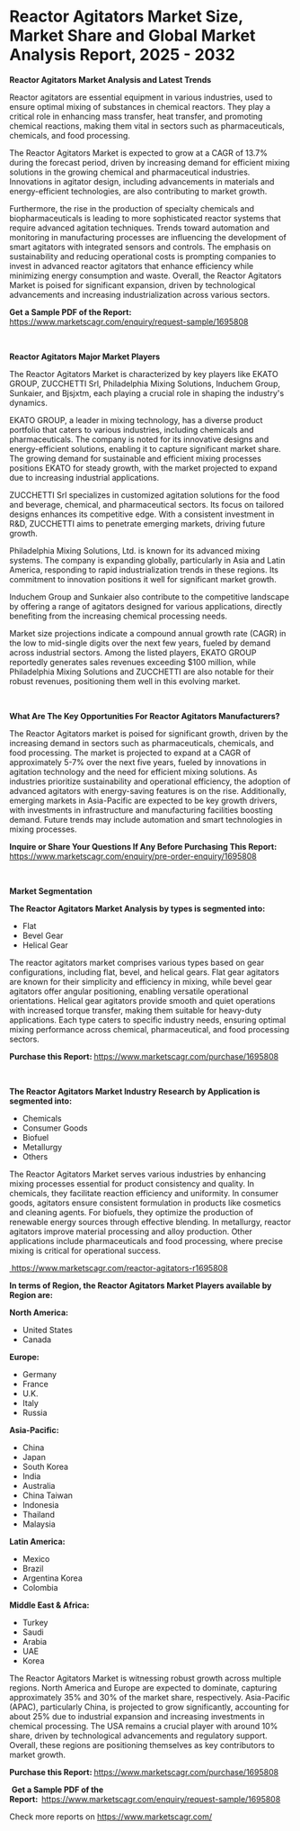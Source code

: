 <p><h1>Reactor Agitators Market Size, Market Share and Global Market Analysis Report, 2025 - 2032</h1></p><p><strong>Reactor Agitators Market Analysis and Latest Trends</strong></p>
<p><p>Reactor agitators are essential equipment in various industries, used to ensure optimal mixing of substances in chemical reactors. They play a critical role in enhancing mass transfer, heat transfer, and promoting chemical reactions, making them vital in sectors such as pharmaceuticals, chemicals, and food processing.</p><p>The Reactor Agitators Market is expected to grow at a CAGR of 13.7% during the forecast period, driven by increasing demand for efficient mixing solutions in the growing chemical and pharmaceutical industries. Innovations in agitator design, including advancements in materials and energy-efficient technologies, are also contributing to market growth. </p><p>Furthermore, the rise in the production of specialty chemicals and biopharmaceuticals is leading to more sophisticated reactor systems that require advanced agitation techniques. Trends toward automation and monitoring in manufacturing processes are influencing the development of smart agitators with integrated sensors and controls. The emphasis on sustainability and reducing operational costs is prompting companies to invest in advanced reactor agitators that enhance efficiency while minimizing energy consumption and waste. Overall, the Reactor Agitators Market is poised for significant expansion, driven by technological advancements and increasing industrialization across various sectors.</p></p>
<p><strong>Get a Sample PDF of the Report:&nbsp;</strong> <a href="https://www.marketscagr.com/enquiry/request-sample/1695808?utm_campaign=1126&utm_medium=2&utm_source=Github&utm_content=ia&utm_term=08012025&utm_id=reactor-agitators">https://www.marketscagr.com/enquiry/request-sample/1695808</a></p>
<p>&nbsp;</p>
<p><strong>Reactor Agitators Major Market Players</strong></p>
<p><p>The Reactor Agitators Market is characterized by key players like EKATO GROUP, ZUCCHETTI Srl, Philadelphia Mixing Solutions, Induchem Group, Sunkaier, and Bjsjxtm, each playing a crucial role in shaping the industry's dynamics.</p><p>EKATO GROUP, a leader in mixing technology, has a diverse product portfolio that caters to various industries, including chemicals and pharmaceuticals. The company is noted for its innovative designs and energy-efficient solutions, enabling it to capture significant market share. The growing demand for sustainable and efficient mixing processes positions EKATO for steady growth, with the market projected to expand due to increasing industrial applications.</p><p>ZUCCHETTI Srl specializes in customized agitation solutions for the food and beverage, chemical, and pharmaceutical sectors. Its focus on tailored designs enhances its competitive edge. With a consistent investment in R&D, ZUCCHETTI aims to penetrate emerging markets, driving future growth.</p><p>Philadelphia Mixing Solutions, Ltd. is known for its advanced mixing systems. The company is expanding globally, particularly in Asia and Latin America, responding to rapid industrialization trends in these regions. Its commitment to innovation positions it well for significant market growth.</p><p>Induchem Group and Sunkaier also contribute to the competitive landscape by offering a range of agitators designed for various applications, directly benefiting from the increasing chemical processing needs.</p><p>Market size projections indicate a compound annual growth rate (CAGR) in the low to mid-single digits over the next few years, fueled by demand across industrial sectors. Among the listed players, EKATO GROUP reportedly generates sales revenues exceeding $100 million, while Philadelphia Mixing Solutions and ZUCCHETTI are also notable for their robust revenues, positioning them well in this evolving market.</p></p>
<p>&nbsp;</p>
<p><strong>What Are The Key Opportunities For Reactor Agitators Manufacturers?</strong></p>
<p><p>The Reactor Agitators market is poised for significant growth, driven by the increasing demand in sectors such as pharmaceuticals, chemicals, and food processing. The market is projected to expand at a CAGR of approximately 5-7% over the next five years, fueled by innovations in agitation technology and the need for efficient mixing solutions. As industries prioritize sustainability and operational efficiency, the adoption of advanced agitators with energy-saving features is on the rise. Additionally, emerging markets in Asia-Pacific are expected to be key growth drivers, with investments in infrastructure and manufacturing facilities boosting demand. Future trends may include automation and smart technologies in mixing processes.</p></p>
<p><strong>Inquire or Share Your Questions If Any Before Purchasing This Report:</strong> <a href="https://www.marketscagr.com/enquiry/pre-order-enquiry/1695808?utm_campaign=1126&utm_medium=2&utm_source=Github&utm_content=ia&utm_term=08012025&utm_id=reactor-agitators">https://www.marketscagr.com/enquiry/pre-order-enquiry/1695808</a></p>
<p>&nbsp;</p>
<p><strong>Market Segmentation</strong></p>
<p><strong>The Reactor Agitators Market Analysis by types is segmented into:</strong></p>
<p><ul><li>Flat</li><li>Bevel Gear</li><li>Helical Gear</li></ul></p>
<p><p>The reactor agitators market comprises various types based on gear configurations, including flat, bevel, and helical gears. Flat gear agitators are known for their simplicity and efficiency in mixing, while bevel gear agitators offer angular positioning, enabling versatile operational orientations. Helical gear agitators provide smooth and quiet operations with increased torque transfer, making them suitable for heavy-duty applications. Each type caters to specific industry needs, ensuring optimal mixing performance across chemical, pharmaceutical, and food processing sectors.</p></p>
<p><strong>Purchase this Report:&nbsp;</strong><a href="https://www.marketscagr.com/purchase/1695808?utm_campaign=1126&utm_medium=2&utm_source=Github&utm_content=ia&utm_term=08012025&utm_id=reactor-agitators">https://www.marketscagr.com/purchase/1695808</a></p>
<p>&nbsp;</p>
<p><strong>The Reactor Agitators Market Industry Research by Application is segmented into:</strong></p>
<p><ul><li>Chemicals</li><li>Consumer Goods</li><li>Biofuel</li><li>Metallurgy</li><li>Others</li></ul></p>
<p><p>The Reactor Agitators Market serves various industries by enhancing mixing processes essential for product consistency and quality. In chemicals, they facilitate reaction efficiency and uniformity. In consumer goods, agitators ensure consistent formulation in products like cosmetics and cleaning agents. For biofuels, they optimize the production of renewable energy sources through effective blending. In metallurgy, reactor agitators improve material processing and alloy production. Other applications include pharmaceuticals and food processing, where precise mixing is critical for operational success.</p></p>
<p><a href="https://www.marketscagr.com/reactor-agitators-r1695808?utm_campaign=1126&utm_medium=2&utm_source=Github&utm_content=ia&utm_term=08012025&utm_id=reactor-agitators">&nbsp;https://www.marketscagr.com/reactor-agitators-r1695808</a></p>
<p><strong>In terms of Region, the Reactor Agitators Market Players available by Region are:</strong></p>
<p>
    <p> <strong> North America: </strong>
        <ul>
            <li>United States</li>
            <li>Canada</li>
        </ul>
        </p> 
    <p> <strong> Europe: </strong>
        <ul>
            <li>Germany</li>
            <li>France</li>
            <li>U.K.</li>
            <li>Italy</li>
            <li>Russia</li>
        </ul>
        </p> 
    <p> <strong> Asia-Pacific: </strong>
        <ul>
            <li>China</li>
            <li>Japan</li>
            <li>South Korea</li>
            <li>India</li>
            <li>Australia</li>
            <li>China Taiwan</li>
            <li>Indonesia</li>
            <li>Thailand</li>
            <li>Malaysia</li>
        </ul>
        </p> 
    <p> <strong> Latin America: </strong>
        <ul>
            <li>Mexico</li>
            <li>Brazil</li>
            <li>Argentina Korea</li>
            <li>Colombia</li>
        </ul>
        </p> 
    <p> <strong> Middle East & Africa: </strong>
        <ul>
            <li>Turkey</li>
            <li>Saudi</li>
            <li>Arabia</li>
            <li>UAE</li>
            <li>Korea</li>
        </ul>
    </p>
    </p>
<p><p>The Reactor Agitators Market is witnessing robust growth across multiple regions. North America and Europe are expected to dominate, capturing approximately 35% and 30% of the market share, respectively. Asia-Pacific (APAC), particularly China, is projected to grow significantly, accounting for about 25% due to industrial expansion and increasing investments in chemical processing. The USA remains a crucial player with around 10% share, driven by technological advancements and regulatory support. Overall, these regions are positioning themselves as key contributors to market growth.</p></p>
<p><strong>Purchase this Report: </strong><a href="https://www.marketscagr.com/purchase/1695808?utm_campaign=1126&utm_medium=2&utm_source=Github&utm_content=ia&utm_term=08012025&utm_id=reactor-agitators">https://www.marketscagr.com/purchase/1695808</a></p>
<p>&nbsp;<strong>Get a Sample PDF of the Report:&nbsp;&nbsp;</strong><a href="https://www.marketscagr.com/enquiry/request-sample/1695808?utm_campaign=1126&utm_medium=2&utm_source=Github&utm_content=ia&utm_term=08012025&utm_id=reactor-agitators">https://www.marketscagr.com/enquiry/request-sample/1695808</a></p>
<p><strong></strong></p>
<p>Check more reports on <a href="https://www.marketscagr.com/?utm_campaign=1126&utm_medium=2&utm_source=Github&utm_content=ia&utm_term=08012025&utm_id=reactor-agitators">https://www.marketscagr.com/</a></p>